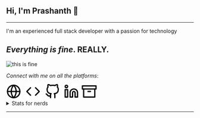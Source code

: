 ## Hi, I'm Prashanth 👋

---

<div color='green'>I'm an experienced full stack developer with a passion for technology</div>

## _Everything is fine_. **REALLY**.

![this is fine](https://media.giphy.com/media/dbtDDSvWErdf2/giphy.gif)


_Connect with me on all the platforms_:

<div>
  <a href="https://prashanthr.me"><img src="./assets/icons/globe.svg" /></a> &nbsp; 
  <a href="https://prashanthr.me/portfolio"><img src="./assets/icons/code.svg" /></a> &nbsp; <a href="https://github.com/prashanthr"><img src="./assets/icons/github.svg" /></a> &nbsp; <a href="https://www.linkedin.com/in/prashanthrajaram"><img src="./assets/icons/linkedin.svg" /></a>&nbsp; <a href="https://dev.to/prashanthr"><img src="./assets/icons/archive.svg" /></a>
</div>

<details>
  <summary>Stats for nerds</summary>
  <br>
  <a href="#">
    <img align="center" src="https://github-readme-stats.vercel.app/api?username=prashanthr&&count_private=true&show_icons=true&theme=dracula&hide_border=true&layout=compact&hide=all" />
  </a><br />
  <a href="#">
    <img align="center" src="https://github-readme-stats.vercel.app/api/top-langs?username=prashanthr&&hide=php,java&langs_count=10&layout=compact&theme=dracula&hide_border=true" />
  </a>
  <a href="#">
    <img align="center" src="https://github-readme-stats.vercel.app/api/wakatime?username=thelastcoder&theme=dracula&langs_count=10&layout=compact&hide_border=true" />
  </a>
</details>

---

<!--
**prashanthr/prashanthr** is a ✨ _special_ ✨ repository because its `README.md` (this file) appears on your GitHub profile.
-->
